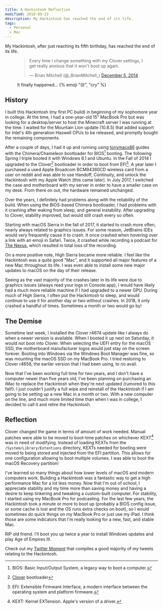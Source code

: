 ```yaml
---
title: A Hackintosh Reflection
modified: 2018-09-23
description: My Hackintosh has reached the end of its life.
tags:
  - Personal
  - Mac
---
```


My Hackintosh, after just reaching its fifth birthday, has reached the end of its life.

<figure>
    <blockquote class="twitter-tweet" data-dnt="true"><p lang="en" dir="ltr">Every time I change something with my
    Clover settings, I get really anxious that it won&#39;t boot up again.</p>&mdash; Brian Mitchell (@_BrianMitchell_)
    <a href="https://twitter.com/_BrianMitchell_/status/540778586957807617?ref_src=twsrc%5Etfw">December 5, 2014</a>
    </blockquote> <script async src="https://platform.twitter.com/widgets.js" charset="utf-8"></script>
    <figcaption>It finally happened... {% emoji "😢", "cry" %}</figcaption>
</figure>

## History

I built this Hackintosh (my first PC build) in beginning of my sophomore year in college. At the time, I had a
one-year-old 15" MacBook Pro but was looking for a desktop/server to host the Minecraft server I was running at the
time. I waited for the Mountain Lion update (10.8.5) that added support for Intel's 4th generation Haswell CPUs to be
released, and promptly bought the remaining components.

After a couple of days, I had it up and running using [tonymacx86](https://www.tonymacx86.com) guides with the
Chimera/Chameleon bootloader for BIOS[^bios] booting. The following Spring I triple booted it with Windows 8.1 and
Ubuntu. In the Fall of 2014 I upgraded to the Clover[^clover] bootloader in order to boot from EFI[^efi]. A year later I
purchased a used Apple Broadcom BCM94360CD wireless card from a user on reddit and was able to use Handoff, Continuity,
and unlock the Hackintosh with my Apple Watch (this came later). In July 2017, I switched the case and
motherboard with my server in order to have a smaller case on my desk. From there on out, the hardware remained
unchanged.

Over the years, I definitely had problems along with the reliability of the build. When using the BIOS-based
Chimera bootloader, I had problems with it crashing after waking from sleep, and general instability. After upgrading
to Clover, stability improved, but would still crash every so often.

Starting with macOS Sierra in the fall of 2017, it started to crash more often, nearly always related to graphics
issues. For some reason, JetBrains IDEs would very frequently cause it to crash. It once crashed when hovering over a
link with an emoji in Safari. Twice, it crashed while recording a podcast for [The Nexus](https://thenexus.tv), which
resulted in total loss of the recording.

On a more positive note, High Sierra became more reliable. I feel like the Hackintosh was a quite good "Mac", and it
supported all major features of a new Mac throughout its life. I was even able to install some new major updates to macOS on the day of their release.

Seeing as the vast majority of the crashes later in its life were due to graphics issues (always read your logs in
Console.app), I would have likely had a much more reliable machine if I had upgraded to a newer GPU. During much of
High Sierra, I often put the Hackintosh to sleep, and would continue to use it for another day or two without crashes.
In 2018, it only crashed a handful of times. Sometimes a month or two would go by!

## The Demise

Sometime last week, I installed the Clover r4674 update like I always do when a newer version is available. When I
booted it up next on Saturday, it would not boot into Clover. When selecting the UEFI entry for the macOS SSD, the
motherboard manufacturer logos would just stay on the screen forever. Booting into Windows via the Windows Boot Manager
was fine, so was mounting the macOS SSD on my MacBook Pro. I tried restoring to Clover r4658, the earlier version that
I had been using, to no avail.

Now that I've been working full time for two years, and I don't have a computer newer than five years old, I've been
planning on purchasing an iMac to replace the Hackintosh when they're next updated (rumored to this fall!). I just
couldn't justify a full wipe and reinstall of the Hackintosh if I am going to be setting up a new Mac in a month or two.
With a new computer on the line, and much more limited time than when I was in college, I decided to call it and
retire the Hackintosh.

## Reflection

Clover changed the game in terms of amount of work needed. Manual patches were able to be moved to boot-time patches
on whichever KEXT[^kext] was in need of modifying. Instead of loading KEXTs from the `/System/Library/Extentions`
directory, KEXTs needed for booting were moved to being stored and injected from the EFI partition. This allows for
one configuration allowing to boot multiple volumes. I was able to boot the macOS Recovery partition!

I've learned so many things about how lower levels of macOS and modern computers work. Building a Hackintosh was a
fantastic way to get a high performance Mac for a lot less money. Now that I'm out of school, I appreciate stability
and my time more than saving money and having a desire to keep tinkering and tweaking a custom-built computer. For
stability, I started using my MacBook Pro for podcasting. For the last few years, the Hackintosh took a minute or more
to boot up (probably a BIOS config issue, or some cache is lost and the OS runs extra checks on boot), so I would
sometimes do quick things on my MacBook Pro or just use my iPad. I think those are some indicators that I'm really
looking for a new, fast, and stable Mac.

RIP old friend. I'll boot you up twice a year to install Windows updates and play Age of Empires III.

Check out my [Twitter Moment](https://twitter.com/i/moments/1043749921088663552) that compiles a good majority of my tweets relating to the Hackintosh.

[^bios]: BIOS: Basic Input/Output System, a legacy way to boot a computer.

[^efi]: EFI: Extensible Firmware Interface, a modern interface between the operating system and platform firmware.

[^clover]: [Clover](https://clover-wiki.zetam.org/) bootloader

[^kext]: KEXT: Kernel EXTension. Apple's version of a driver.
